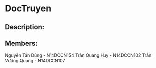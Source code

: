 # DocTruyen
## Description:

## Members:
Nguyễn Tấn Dũng - N14DCCN154
Trần Quang Huy - N14DCCN102
Trần Vương Quang - N14DCCN107




